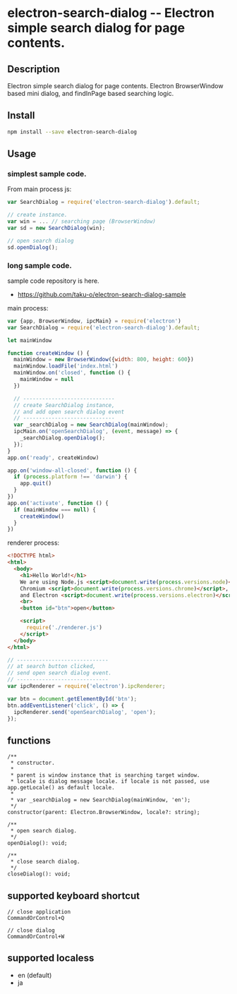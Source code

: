 electron-search-dialog -- Electron simple search dialog for page contents.
===========================================

## Description

Electron simple search dialog for page contents.
Electron BrowserWindow based mini dialog,
and findInPage based searching logic.

## Install

```bash
npm install --save electron-search-dialog
````

## Usage

### simplest sample code.
From main process js:

```js
var SearchDialog = require('electron-search-dialog').default;

// create instance.
var win = ... // searching page (BrowserWindow)
var sd = new SearchDialog(win);

// open search dialog
sd.openDialog();
```

### long sample code.
sample code repository is here.
- https://github.com/taku-o/electron-search-dialog-sample

main process:
```js
var {app, BrowserWindow, ipcMain} = require('electron')
var SearchDialog = require('electron-search-dialog').default;

let mainWindow

function createWindow () {
  mainWindow = new BrowserWindow({width: 800, height: 600})
  mainWindow.loadFile('index.html')
  mainWindow.on('closed', function () {
    mainWindow = null
  })

  // -----------------------------
  // create SearchDialog instance,
  // and add open search dialog event
  // -----------------------------
  var _searchDialog = new SearchDialog(mainWindow);
  ipcMain.on('openSearchDialog', (event, message) => {
    _searchDialog.openDialog();
  });
}
app.on('ready', createWindow)

app.on('window-all-closed', function () {
  if (process.platform !== 'darwin') {
    app.quit()
  }
})
app.on('activate', function () {
  if (mainWindow === null) {
    createWindow()
  }
})
```

renderer process:
```html
<!DOCTYPE html>
<html>
  <body>
    <h1>Hello World!</h1>
    We are using Node.js <script>document.write(process.versions.node)</script>,
    Chromium <script>document.write(process.versions.chrome)</script>,
    and Electron <script>document.write(process.versions.electron)</script>.
    <br>
    <button id="btn">open</button>

    <script>
      require('./renderer.js')
    </script>
  </body>
</html>
```

```js
// -----------------------------
// at search button clicked,
// send open search dialog event.
// -----------------------------
var ipcRenderer = require('electron').ipcRenderer;

var btn = document.getElementById('btn');
btn.addEventListener('click', () => {
  ipcRenderer.send('openSearchDialog', 'open');
});
```

## functions

```
/**
 * constructor.
 *
 * parent is window instance that is searching target window.
 * locale is dialog message locale. if locale is not passed, use app.getLocale() as default locale.
 * 
 * var _searchDialog = new SearchDialog(mainWindow, 'en');
 */
constructor(parent: Electron.BrowserWindow, locale?: string);

/**
 * open search dialog.
 */
openDialog(): void;

/**
 * close search dialog.
 */
closeDialog(): void;
```

## supported keyboard shortcut

```
// close application
CommandOrControl+Q

// close dialog
CommandOrControl+W
```

## supported localess
- en (default)
- ja



